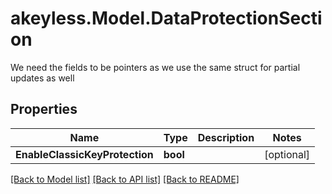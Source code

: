 # akeyless.Model.DataProtectionSection
We need the fields to be pointers as we use the same struct for partial updates as well

## Properties

Name | Type | Description | Notes
------------ | ------------- | ------------- | -------------
**EnableClassicKeyProtection** | **bool** |  | [optional] 

[[Back to Model list]](../README.md#documentation-for-models) [[Back to API list]](../README.md#documentation-for-api-endpoints) [[Back to README]](../README.md)

